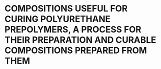# COMPOSITIONS USEFUL FOR CURING POLYURETHANE PREPOLYMERS, A PROCESS FOR THEIR PREPARATION AND CURABLE COMPOSITIONS PREPARED FROM THEM